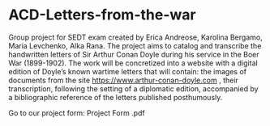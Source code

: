 # ACD-Letters-from-the-war
Group project for SEDT exam created by Erica Andreose, Karolina Bergamo, Maria Levchenko, Alka Rana.
The project aims to catalog and transcribe the handwritten letters of Sir Arthur Conan Doyle during his service in the Boer War (1899-1902).
The work will be concretized into a website with a digital edition of Doyle’s known wartime letters that will contain: the images of documents from the site https://www.arthur-conan-doyle.com , their transcription, following the setting of a diplomatic edition, accompanied by a bibliographic reference of the letters published posthumously.

Go to our project form: Project Form .pdf
